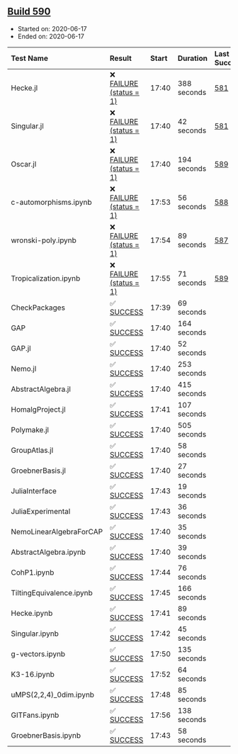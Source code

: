## [Build 590](https://oscarci.mathematik.uni-kl.de/job/oscar-julia-1.4/590/)

* Started on: 2020-06-17
* Ended on: 2020-06-17

| Test Name    | Result | Start | Duration | Last Success | First Failure |
|:-------------|:-------|:------|:---------|:-------------|:--------------|
| Hecke.jl | ❌ [FAILURE (status = 1)](https://oscarci.mathematik.uni-kl.de/job/oscar-julia-1.4/590/artifact/logs/build-590/Hecke.jl.log) | 17:40 | 388 seconds | [581](https://oscarci.mathematik.uni-kl.de/job/oscar-julia-1.4/581/) | [582](https://oscarci.mathematik.uni-kl.de/job/oscar-julia-1.4/582/) |
| Singular.jl | ❌ [FAILURE (status = 1)](https://oscarci.mathematik.uni-kl.de/job/oscar-julia-1.4/590/artifact/logs/build-590/Singular.jl.log) | 17:40 | 42 seconds | [581](https://oscarci.mathematik.uni-kl.de/job/oscar-julia-1.4/581/) | [582](https://oscarci.mathematik.uni-kl.de/job/oscar-julia-1.4/582/) |
| Oscar.jl | ❌ [FAILURE (status = 1)](https://oscarci.mathematik.uni-kl.de/job/oscar-julia-1.4/590/artifact/logs/build-590/Oscar.jl.log) | 17:40 | 194 seconds | [589](https://oscarci.mathematik.uni-kl.de/job/oscar-julia-1.4/589/) | [590](https://oscarci.mathematik.uni-kl.de/job/oscar-julia-1.4/590/) |
| c-automorphisms.ipynb | ❌ [FAILURE (status = 1)](https://oscarci.mathematik.uni-kl.de/job/oscar-julia-1.4/590/artifact/logs/build-590/c-automorphisms.ipynb.log) | 17:53 | 56 seconds | [588](https://oscarci.mathematik.uni-kl.de/job/oscar-julia-1.4/588/) | [589](https://oscarci.mathematik.uni-kl.de/job/oscar-julia-1.4/589/) |
| wronski-poly.ipynb | ❌ [FAILURE (status = 1)](https://oscarci.mathematik.uni-kl.de/job/oscar-julia-1.4/590/artifact/logs/build-590/wronski-poly.ipynb.log) | 17:54 | 89 seconds | [587](https://oscarci.mathematik.uni-kl.de/job/oscar-julia-1.4/587/) | [588](https://oscarci.mathematik.uni-kl.de/job/oscar-julia-1.4/588/) |
| Tropicalization.ipynb | ❌ [FAILURE (status = 1)](https://oscarci.mathematik.uni-kl.de/job/oscar-julia-1.4/590/artifact/logs/build-590/Tropicalization.ipynb.log) | 17:55 | 71 seconds | [589](https://oscarci.mathematik.uni-kl.de/job/oscar-julia-1.4/589/) | [590](https://oscarci.mathematik.uni-kl.de/job/oscar-julia-1.4/590/) |
| CheckPackages | ✅ [SUCCESS](https://oscarci.mathematik.uni-kl.de/job/oscar-julia-1.4/590/artifact/logs/build-590/CheckPackages.log) | 17:39 | 69 seconds |  |  |
| GAP | ✅ [SUCCESS](https://oscarci.mathematik.uni-kl.de/job/oscar-julia-1.4/590/artifact/logs/build-590/GAP.log) | 17:40 | 164 seconds |  |  |
| GAP.jl | ✅ [SUCCESS](https://oscarci.mathematik.uni-kl.de/job/oscar-julia-1.4/590/artifact/logs/build-590/GAP.jl.log) | 17:40 | 52 seconds |  |  |
| Nemo.jl | ✅ [SUCCESS](https://oscarci.mathematik.uni-kl.de/job/oscar-julia-1.4/590/artifact/logs/build-590/Nemo.jl.log) | 17:40 | 253 seconds |  |  |
| AbstractAlgebra.jl | ✅ [SUCCESS](https://oscarci.mathematik.uni-kl.de/job/oscar-julia-1.4/590/artifact/logs/build-590/AbstractAlgebra.jl.log) | 17:40 | 415 seconds |  |  |
| HomalgProject.jl | ✅ [SUCCESS](https://oscarci.mathematik.uni-kl.de/job/oscar-julia-1.4/590/artifact/logs/build-590/HomalgProject.jl.log) | 17:41 | 107 seconds |  |  |
| Polymake.jl | ✅ [SUCCESS](https://oscarci.mathematik.uni-kl.de/job/oscar-julia-1.4/590/artifact/logs/build-590/Polymake.jl.log) | 17:40 | 505 seconds |  |  |
| GroupAtlas.jl | ✅ [SUCCESS](https://oscarci.mathematik.uni-kl.de/job/oscar-julia-1.4/590/artifact/logs/build-590/GroupAtlas.jl.log) | 17:40 | 58 seconds |  |  |
| GroebnerBasis.jl | ✅ [SUCCESS](https://oscarci.mathematik.uni-kl.de/job/oscar-julia-1.4/590/artifact/logs/build-590/GroebnerBasis.jl.log) | 17:40 | 27 seconds |  |  |
| JuliaInterface | ✅ [SUCCESS](https://oscarci.mathematik.uni-kl.de/job/oscar-julia-1.4/590/artifact/logs/build-590/JuliaInterface.log) | 17:43 | 19 seconds |  |  |
| JuliaExperimental | ✅ [SUCCESS](https://oscarci.mathematik.uni-kl.de/job/oscar-julia-1.4/590/artifact/logs/build-590/JuliaExperimental.log) | 17:43 | 36 seconds |  |  |
| NemoLinearAlgebraForCAP | ✅ [SUCCESS](https://oscarci.mathematik.uni-kl.de/job/oscar-julia-1.4/590/artifact/logs/build-590/NemoLinearAlgebraForCAP.log) | 17:40 | 35 seconds |  |  |
| AbstractAlgebra.ipynb | ✅ [SUCCESS](https://oscarci.mathematik.uni-kl.de/job/oscar-julia-1.4/590/artifact/logs/build-590/AbstractAlgebra.ipynb.log) | 17:40 | 39 seconds |  |  |
| CohP1.ipynb | ✅ [SUCCESS](https://oscarci.mathematik.uni-kl.de/job/oscar-julia-1.4/590/artifact/logs/build-590/CohP1.ipynb.log) | 17:44 | 76 seconds |  |  |
| TiltingEquivalence.ipynb | ✅ [SUCCESS](https://oscarci.mathematik.uni-kl.de/job/oscar-julia-1.4/590/artifact/logs/build-590/TiltingEquivalence.ipynb.log) | 17:45 | 166 seconds |  |  |
| Hecke.ipynb | ✅ [SUCCESS](https://oscarci.mathematik.uni-kl.de/job/oscar-julia-1.4/590/artifact/logs/build-590/Hecke.ipynb.log) | 17:41 | 89 seconds |  |  |
| Singular.ipynb | ✅ [SUCCESS](https://oscarci.mathematik.uni-kl.de/job/oscar-julia-1.4/590/artifact/logs/build-590/Singular.ipynb.log) | 17:42 | 45 seconds |  |  |
| g-vectors.ipynb | ✅ [SUCCESS](https://oscarci.mathematik.uni-kl.de/job/oscar-julia-1.4/590/artifact/logs/build-590/g-vectors.ipynb.log) | 17:50 | 135 seconds |  |  |
| K3-16.ipynb | ✅ [SUCCESS](https://oscarci.mathematik.uni-kl.de/job/oscar-julia-1.4/590/artifact/logs/build-590/K3-16.ipynb.log) | 17:52 | 64 seconds |  |  |
| uMPS(2,2,4)_0dim.ipynb | ✅ [SUCCESS](https://oscarci.mathematik.uni-kl.de/job/oscar-julia-1.4/590/artifact/logs/build-590/uMPS-2-2-4-_0dim.ipynb.log) | 17:48 | 85 seconds |  |  |
| GITFans.ipynb | ✅ [SUCCESS](https://oscarci.mathematik.uni-kl.de/job/oscar-julia-1.4/590/artifact/logs/build-590/GITFans.ipynb.log) | 17:56 | 138 seconds |  |  |
| GroebnerBasis.ipynb | ✅ [SUCCESS](https://oscarci.mathematik.uni-kl.de/job/oscar-julia-1.4/590/artifact/logs/build-590/GroebnerBasis.ipynb.log) | 17:43 | 58 seconds |  |  |
